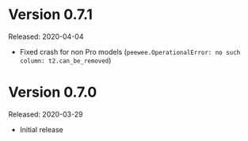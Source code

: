 Version 0.7.1
=============
Released: 2020-04-04

 * Fixed crash for non Pro models (`peewee.OperationalError: no such column:
   t2.can_be_removed`)

Version 0.7.0
=============
Released: 2020-03-29

 * Initial release
